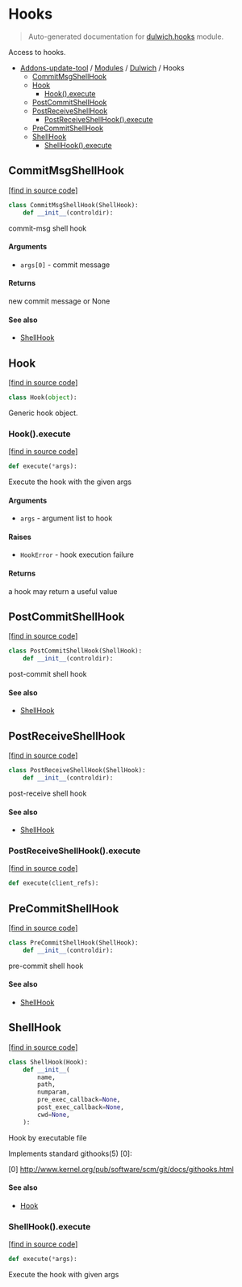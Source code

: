 # Hooks

> Auto-generated documentation for [dulwich.hooks](https://github.com/alchem1ster/AddOns-Update-Tool/blob/master/dulwich/hooks.py) module.

Access to hooks.

- [Addons-update-tool](../README.md#addons-update-tool) / [Modules](../MODULES.md#addons-update-tool-modules) / [Dulwich](index.md#dulwich) / Hooks
    - [CommitMsgShellHook](#commitmsgshellhook)
    - [Hook](#hook)
        - [Hook().execute](#hookexecute)
    - [PostCommitShellHook](#postcommitshellhook)
    - [PostReceiveShellHook](#postreceiveshellhook)
        - [PostReceiveShellHook().execute](#postreceiveshellhookexecute)
    - [PreCommitShellHook](#precommitshellhook)
    - [ShellHook](#shellhook)
        - [ShellHook().execute](#shellhookexecute)

## CommitMsgShellHook

[[find in source code]](https://github.com/alchem1ster/AddOns-Update-Tool/blob/master/dulwich/hooks.py#L135)

```python
class CommitMsgShellHook(ShellHook):
    def __init__(controldir):
```

commit-msg shell hook

#### Arguments

- `args[0]` - commit message

#### Returns

new commit message or None

#### See also

- [ShellHook](#shellhook)

## Hook

[[find in source code]](https://github.com/alchem1ster/AddOns-Update-Tool/blob/master/dulwich/hooks.py#L31)

```python
class Hook(object):
```

Generic hook object.

### Hook().execute

[[find in source code]](https://github.com/alchem1ster/AddOns-Update-Tool/blob/master/dulwich/hooks.py#L34)

```python
def execute(*args):
```

Execute the hook with the given args

#### Arguments

- `args` - argument list to hook

#### Raises

- `HookError` - hook execution failure

#### Returns

a hook may return a useful value

## PostCommitShellHook

[[find in source code]](https://github.com/alchem1ster/AddOns-Update-Tool/blob/master/dulwich/hooks.py#L126)

```python
class PostCommitShellHook(ShellHook):
    def __init__(controldir):
```

post-commit shell hook

#### See also

- [ShellHook](#shellhook)

## PostReceiveShellHook

[[find in source code]](https://github.com/alchem1ster/AddOns-Update-Tool/blob/master/dulwich/hooks.py#L170)

```python
class PostReceiveShellHook(ShellHook):
    def __init__(controldir):
```

post-receive shell hook

#### See also

- [ShellHook](#shellhook)

### PostReceiveShellHook().execute

[[find in source code]](https://github.com/alchem1ster/AddOns-Update-Tool/blob/master/dulwich/hooks.py#L178)

```python
def execute(client_refs):
```

## PreCommitShellHook

[[find in source code]](https://github.com/alchem1ster/AddOns-Update-Tool/blob/master/dulwich/hooks.py#L117)

```python
class PreCommitShellHook(ShellHook):
    def __init__(controldir):
```

pre-commit shell hook

#### See also

- [ShellHook](#shellhook)

## ShellHook

[[find in source code]](https://github.com/alchem1ster/AddOns-Update-Tool/blob/master/dulwich/hooks.py#L47)

```python
class ShellHook(Hook):
    def __init__(
        name,
        path,
        numparam,
        pre_exec_callback=None,
        post_exec_callback=None,
        cwd=None,
    ):
```

Hook by executable file

Implements standard githooks(5) [0]:

[0] http://www.kernel.org/pub/software/scm/git/docs/githooks.html

#### See also

- [Hook](#hook)

### ShellHook().execute

[[find in source code]](https://github.com/alchem1ster/AddOns-Update-Tool/blob/master/dulwich/hooks.py#L89)

```python
def execute(*args):
```

Execute the hook with given args
